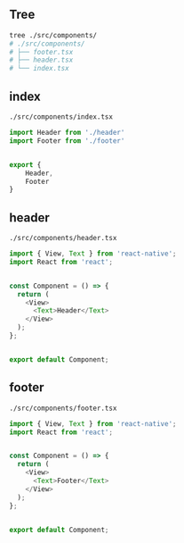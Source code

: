 ## Tree
```bash
tree ./src/components/
# ./src/components/
# ├── footer.tsx
# ├── header.tsx
# └── index.tsx
```


## index
`./src/components/index.tsx`
```ts
import Header from './header'
import Footer from './footer'


export {
    Header,
    Footer
}
```


## header
`./src/components/header.tsx`
```ts
import { View, Text } from 'react-native';
import React from 'react';


const Component = () => {
  return (
    <View>
      <Text>Header</Text>
    </View>
  );
};


export default Component;
```


## footer
`./src/components/footer.tsx`
```ts
import { View, Text } from 'react-native';
import React from 'react';


const Component = () => {
  return (
    <View>
      <Text>Footer</Text>
    </View>
  );
};


export default Component;
```
